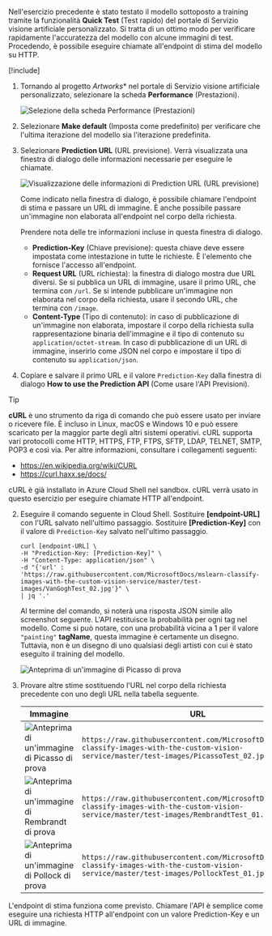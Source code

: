 Nell'esercizio precedente è stato testato il modello sottoposto a training tramite la funzionalità **Quick Test** (Test rapido) del portale di Servizio visione artificiale personalizzato. Si tratta di un ottimo modo per verificare rapidamente l'accuratezza del modello con alcune immagini di test. Procedendo, è possibile eseguire chiamate all'endpoint di stima del modello su HTTP.

[!include[](../../../includes/azure-sandbox-activate.md)]

1. Tornando al progetto *Artworks** nel portale di Servizio visione artificiale personalizzato, selezionare la scheda **Performance** (Prestazioni).

    ![Selezione della scheda Performance (Prestazioni)](../media/5-performance-tab.png)

1. Selezionare **Make default** (Imposta come predefinito) per verificare che l'ultima iterazione del modello sia l'iterazione predefinita.

1. Selezionare **Prediction URL** (URL previsione). Verrà visualizzata una finestra di dialogo delle informazioni necessarie per eseguire le chiamate. 

    ![Visualizzazione delle informazioni di Prediction URL (URL previsione)](../media/5-portal-prediction-url.png)

    Come indicato nella finestra di dialogo, è possibile chiamare l'endpoint di stima e passare un URL di immagine. È anche possibile passare un'immagine non elaborata all'endpoint nel corpo della richiesta.

    Prendere nota delle tre informazioni incluse in questa finestra di dialogo.
     - **Prediction-Key** (Chiave previsione): questa chiave deve essere impostata come intestazione in tutte le richieste. È l'elemento che fornisce l'accesso all'endpoint.
    - **Request URL** (URL richiesta): la finestra di dialogo mostra due URL diversi. Se si pubblica un URL di immagine, usare il primo URL, che termina con `/url`. Se si intende pubblicare un'immagine non elaborata nel corpo della richiesta, usare il secondo URL, che termina con `/image`.
    - **Content-Type** (Tipo di contenuto): in caso di pubblicazione di un'immagine non elaborata, impostare il corpo della richiesta sulla rappresentazione binaria dell'immagine e il tipo di contenuto su `application/octet-stream`. In caso di pubblicazione di un URL di immagine, inserirlo come JSON nel corpo e impostare il tipo di contenuto su `application/json`.
    

3. Copiare e salvare il primo URL e il valore `Prediction-Key` dalla finestra di dialogo **How to use the Prediction API** (Come usare l'API Previsioni). 

> [!TIP]
> **cURL** è uno strumento da riga di comando che può essere usato per inviare o ricevere file. È incluso in Linux, macOS e Windows 10 e può essere scaricato per la maggior parte degli altri sistemi operativi. cURL supporta vari protocolli come HTTP, HTTPS, FTP, FTPS, SFTP, LDAP, TELNET, SMTP, POP3 e così via. Per altre informazioni, consultare i collegamenti seguenti:
>
>- <https://en.wikipedia.org/wiki/CURL>
>- <https://curl.haxx.se/docs/> 
> 
> cURL è già installato in Azure Cloud Shell nel sandbox. cURL verrà usato in questo esercizio per eseguire chiamate HTTP all'endpoint.

2. Eseguire il comando seguente in Cloud Shell. Sostituire **[endpoint-URL]** con l'URL salvato nell'ultimo passaggio. Sostituire **[Prediction-Key]** con il valore di `Prediction-Key` salvato nell'ultimo passaggio. 

    ```azurecli
    curl [endpoint-URL] \
    -H "Prediction-Key: [Prediction-Key]" \
    -H "Content-Type: application/json" \
    -d "{'url' : 'https://raw.githubusercontent.com/MicrosoftDocs/mslearn-classify-images-with-the-custom-vision-service/master/test-images/VanGoghTest_02.jpg'}" \
    | jq '.'
    ```

    Al termine del comando, si noterà una risposta JSON simile allo screenshot seguente. L'API restituisce la probabilità per ogni tag nel modello. Come si può notare, con una probabilità vicina a 1 per il valore `"painting"` **tagName**, questa immagine è certamente un disegno. Tuttavia, non è un disegno di uno qualsiasi degli artisti con cui è stato eseguito il training del modello. 

    ![Anteprima di un'immagine di Picasso di prova](../media/5-prediction-json.png) 

3. Provare altre stime sostituendo l'URL nel corpo della richiesta precedente con uno degli URL nella tabella seguente. 

    |Immagine  | URL  |
    |---------|---------|
    |![Anteprima di un'immagine di Picasso di prova](../media/picasso-test-02-thumb.jpg)     | `https://raw.githubusercontent.com/MicrosoftDocs/mslearn-classify-images-with-the-custom-vision-service/master/test-images/PicassoTest_02.jpg`        |
    |![Anteprima di un'immagine di Rembrandt di prova](../media/rembrandt-test-01-thumb.jpg)     |  `https://raw.githubusercontent.com/MicrosoftDocs/mslearn-classify-images-with-the-custom-vision-service/master/test-images/RembrandtTest_01.jpg`       |
    |![Anteprima di un'immagine di Pollock di prova](../media/pollock-test-01-thumb.jpg)  |   `https://raw.githubusercontent.com/MicrosoftDocs/mslearn-classify-images-with-the-custom-vision-service/master/test-images/PollockTest_01.jpg`     |
   

L'endpoint di stima funziona come previsto. Chiamare l'API è semplice come eseguire una richiesta HTTP all'endpoint con un valore Prediction-Key e un URL di immagine.